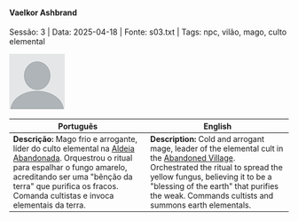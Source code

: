 
#### Vaelkor Ashbrand

Sessão: 3 | Data: 2025-04-18 | Fonte: s03.txt | Tags: npc, vilão, mago, culto elemental

![Vaelkor Ashbrand](docs/assets/npc/npc_blank.png)

| Português                                                                                                                                                                                                                                                                     | English                                                                                                                                                                                                                                                                                           |
| ----------------------------------------------------------------------------------------------------------------------------------------------------------------------------------------------------------------------------------------------------------------------------- | ------------------------------------------------------------------------------------------------------------------------------------------------------------------------------------------------------------------------------------------------------------------------------------------------- |
| **Descrição:** Mago frio e arrogante, líder do culto elemental na [Aldeia Abandonada](aldeia_abandonada.md). Orquestrou o ritual para espalhar o fungo amarelo, acreditando ser uma "bênção da terra" que purifica os fracos. Comanda cultistas e invoca elementais da terra. | **Description:** Cold and arrogant mage, leader of the elemental cult in the [Abandoned Village](aldeia_abandonada.md). Orchestrated the ritual to spread the yellow fungus, believing it to be a "blessing of the earth" that purifies the weak. Commands cultists and summons earth elementals. |



















